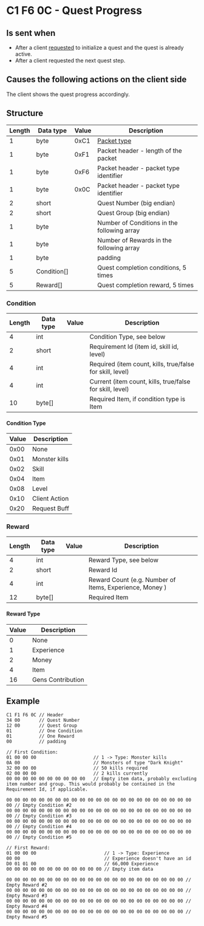 ﻿# C1 F6 0C - Quest Progress

## Is sent when
 * After a client [requested](<C1F60A - Quest Initialization Request (by client).md>) to initialize a quest and the quest is already active.
 * After a client requested the next quest step.


## Causes the following actions on the client side
The client shows the quest progress accordingly.


## Structure

|  Length  | Data type | Value | Description |
|----------|---------|-------------|---------|
| 1 | byte | 0xC1   | [Packet type](PacketTypes.md) |
| 1 | byte | 0xF1   | Packet header - length of the packet |
| 1 | byte | 0xF6   | Packet header - packet type identifier |
| 1 | byte | 0x0C   | Packet header - packet type identifier |
| 2 | short |       | Quest Number (big endian) |
| 2 | short |       | Quest Group (big endian) |
| 1 | byte |        | Number of Conditions in the following array |
| 1 | byte |        | Number of Rewards in the following array |
| 1 | byte |        | padding |
| 5 | Condition[] | | Quest completion conditions, 5 times  |
| 5 | Reward[]|     | Quest completion reward, 5 times |

### Condition

|  Length  | Data type | Value | Description |
|----------|---------|-------------|---------|
| 4 | int |   | Condition Type, see below |
| 2 | short | | Requirement Id (item id, skill id, level) |
| 4 | int |   | Required (item count, kills, true/false for skill, level)  | 
| 4 | int |   | Current (item count, kills, true/false for skill, level)  |
| 10 | byte[] | | Required Item, if condition type is Item |

#### Condition Type

| Value | Description |
|-------|-------------|
| 0x00  | None        |
| 0x01  | Monster kills |
| 0x02  | Skill       |
| 0x04  | Item        |
| 0x08  | Level       |
| 0x10  | Client Action |
| 0x20  | Request Buff  |



### Reward
|  Length  | Data type | Value | Description |
|----------|---------|-------------|---------|
| 4 | int |   | Reward Type, see below |
| 2 | short | | Reward Id |
| 4 | int |   | Reward Count (e.g. Number of Items, Experience, Money )  |
| 12 | byte[] | | Required Item |

#### Reward Type

| Value | Description |
|-------|-------------|
|   0   | None        |
|   1   | Experience  |
|   2   | Money       |
|   4   | Item        |
|  16   | Gens Contribution |


## Example
```
C1 F1 F6 0C // Header
34 00       // Quest Number
12 00       // Quest Group
01          // One Condition
01          // One Reward
00          // padding

// First Condition:
01 00 00 00                     // 1 -> Type: Monster kills
0A 00                           // Monsters of type "Dark Knight"
32 00 00 00                     // 50 kills required
02 00 00 00                     // 2 kills currently
00 00 00 00 00 00 00 00 00 00   // Empty item data, probably excluding item number and group. This would probably be contained in the Requirement Id, if applicable.

00 00 00 00 00 00 00 00 00 00 00 00 00 00 00 00 00 00 00 00 00 00 00 00 // Empty Condition #2
00 00 00 00 00 00 00 00 00 00 00 00 00 00 00 00 00 00 00 00 00 00 00 00 // Empty Condition #3
00 00 00 00 00 00 00 00 00 00 00 00 00 00 00 00 00 00 00 00 00 00 00 00 // Empty Condition #4
00 00 00 00 00 00 00 00 00 00 00 00 00 00 00 00 00 00 00 00 00 00 00 00 // Empty Condition #5

// First Reward:
01 00 00 00                         // 1 -> Type: Experience
00 00                               // Experience doesn't have an id
D0 01 01 00                         // 66,000 Experience
00 00 00 00 00 00 00 00 00 00 00 00 // Empty item data

00 00 00 00 00 00 00 00 00 00 00 00 00 00 00 00 00 00 00 00 00 00 // Empty Reward #2
00 00 00 00 00 00 00 00 00 00 00 00 00 00 00 00 00 00 00 00 00 00 // Empty Reward #3
00 00 00 00 00 00 00 00 00 00 00 00 00 00 00 00 00 00 00 00 00 00 // Empty Reward #4
00 00 00 00 00 00 00 00 00 00 00 00 00 00 00 00 00 00 00 00 00 00 // Empty Reward #5
```